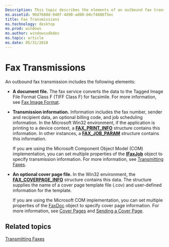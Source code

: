 ```yaml
---
Description: This topic describes the elements of an outbound fax transmission.
ms.assetid: 90d7680d-948f-4d90-ad00-b0cf4886f5ec
title: Fax Transmissions
ms.technology: desktop
ms.prod: windows
ms.author: windowssdkdev
ms.topic: article
ms.date: 05/31/2018
---
```


# Fax Transmissions

An outbound fax transmission includes the following elements:

-   **A document file.** The fax service converts the data to the Tagged Image File Format Class F (TIFF Class F) for facsimile. For more information, see [Fax Image Format](-mfax-fax-image-format.md).

-   **Transmission information.** Information includes the fax number, sender and recipient data, an optional billing code, and job scheduling information. In the Microsoft Win32 environment, if the application is printing to a device context, a [**FAX\_PRINT\_INFO**](/previous-versions/windows/desktop/api/Winfax/ns-winfax-_fax_print_infoa) structure contains this information. In other instances, a [**FAX\_JOB\_PARAM**](/previous-versions/windows/desktop/api/Winfax/ns-winfax-_fax_job_parama) structure contains this information.

    If you are using the Microsoft Component Object Model (COM) implementation, you can set multiple properties of the [**IFaxJob**](/previous-versions/windows/desktop/api/Faxcom/nn-faxcom-ifaxjob) object to specify transmission information. For more information, see [Transmitting Faxes](-mfax-transmitting-faxes.md).

-   **An optional cover page file.** In the Win32 environment, the [**FAX\_COVERPAGE\_INFO**](/previous-versions/windows/desktop/api/Winfax/ns-winfax-_fax_coverpage_infoa) structure contains this data. The structure supplies the name of a cover page template file (.cov) and user-defined information for the template.

    If you are using the Microsoft COM implementation, you can set multiple properties of the [FaxDoc](-mfax-faxdoc.md) object to specify cover page information. For more information, see [Cover Pages](-mfax-cover-pages.md) and [Sending a Cover Page](-mfax-sending-a-cover-page.md).

## Related topics

<dl> <dt>

[Transmitting Faxes](-mfax-transmitting-faxes.md)
</dt> </dl>

 

 



